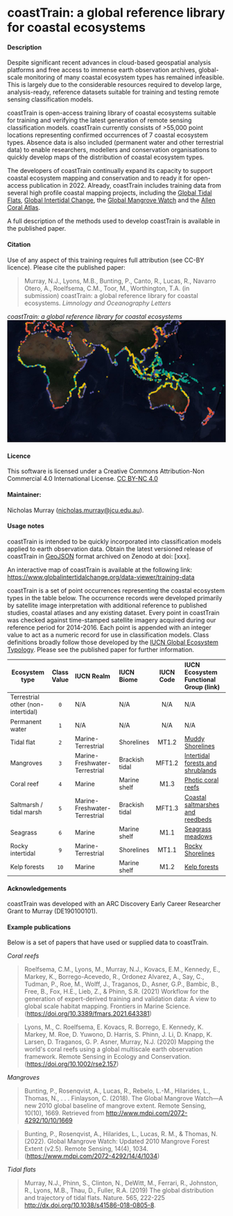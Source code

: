 # coastTrain: a global reference library for coastal ecosystems

#### Description
Despite significant recent advances in cloud-based geospatial analysis platforms and free access to immense earth observation archives, global-scale monitoring of many coastal ecosystem types has remained infeasible. This is largely due to the considerable resources required to develop large, analysis-ready, reference datasets suitable for training and testing remote sensing classification models.

coastTrain is open-access training library of coastal ecosystems suitable for training and verifying the latest generation of remote sensing classification models. coastTrain currently consists of >55,000 point locations representing confirmed occurrences of 7 coastal ecosystem types. Absence data is also included (permanent water and other terrestrial data) to enable researchers, modellers and conservation organisations to quickly develop maps of the distribution of coastal ecosystem types. 

The developers of coastTrain continually expand its capacity to support coastal ecosystem mapping and conservation and to ready it for open-access publication in 2022. Already, coastTrain includes training data from several high profile coastal mapping projects, including the [Global Tidal Flats](http://intertidal.app), [Global Intertidal Change](https://globalintertidalchange.org), the [Global Mangrove Watch](https://www.globalmangrovewatch.org/) and the [Allen Coral Atlas](https://allencoralatlas.org/). 

A full description of the methods used to develop coastTrain is available in the published paper.

#### Citation
Use of any aspect of this training requires full attribution (see CC-BY licence). Please cite the published paper:

> Murray, N.J., Lyons, M.B., Bunting, P., Canto, R., Lucas, R., Navarro Otero, A., Roelfsema, C.M., Toor, M., Worthington, T.A. (in submission) coastTrain: a global reference library for coastal ecosystems. *Limnology and Oceanography Letters*

*coastTrain: a global reference library for coastal ecosystems* 
![img](figs/coastTrain.JPG)

#### Licence
This software is licensed under a Creative Commons Attribution-Non Commercial 4.0 International License. [CC BY-NC 4.0](https://creativecommons.org/licenses/by-nc/4.0/)

#### Maintainer: 
Nicholas Murray (nicholas.murray@jcu.edu.au).

#### Usage notes
coastTrain is intended to be quickly incorporated into classification models applied to earth observation data. Obtain the latest versioned release of coastTrain in [GeoJSON](https://geojson.org/) format archived on Zenodo at doi: [xxx].

An interactive map of coastTrain is available at the following link:
https://www.globalintertidalchange.org/data-viewer/training-data

coastTrain is a set of point occurrences representing the coastal ecosystem types in the table below. The occurrence records were developed primarily by satellite image interpretation with additional reference to published studies, coastal atlases and any existing dataset. Every point in coastTrain was checked against time-stamped satellite imagery acquired during our reference period for 2014-2016. Each point is appended with an integer value to act as a numeric record for use in classification models. Class definitions broadly follow those developed by the [IUCN Global Ecosystem Typology](https://global-ecosystems.org/). Please see the published paper for further information.

| Ecosystem type                     | Class Value | IUCN Realm                    | IUCN Biome          | IUCN Code | IUCN Ecosystem Functional Group  (link)                                   |
| ---------------------------------- | :----:| :---------------------------- | :------------- | :-:   | :-------------------------------------------------------------------------------------- | 
| Terrestrial other (non-intertidal) |   `0` | N/A                           | N/A            | N/A   | N/A                                                                                     | 
| Permanent water                    |   `1` | N/A                           | N/A            | N/A   | N/A                                                                                     | 
| Tidal flat                         |   `2` | Marine-Terrestrial            | Shorelines     | MT1.2 | [Muddy Shorelines](https://global-ecosystems.org/explore/groups/MT1.2)                  |
| Mangroves                          |   `3` | Marine-Freshwater-Terrestrial | Brackish tidal | MFT1.2| [Intertidal forests and shrublands](https://global-ecosystems.org/explore/groups/MFT1.2)|
| Coral reef                         |   `4` | Marine                        | Marine shelf   | M1.3  | [Photic coral reefs](https://global-ecosystems.org/explore/groups/M1.3)                 |
| Saltmarsh / tidal marsh            |   `5` | Marine-Freshwater-Terrestrial | Brackish tidal | MFT1.3| [Coastal saltmarshes and reedbeds](https://global-ecosystems.org/explore/groups/MFT1.3) |
| Seagrass                           |   `6` | Marine                        | Marine shelf   | M1.1  | [Seagrass meadows](https://global-ecosystems.org/explore/groups/M1.1)                   |
| Rocky intertidal                   |   `9` | Marine-Terrestrial            | Shorelines     | MT1.1 | [Rocky Shorelines](https://global-ecosystems.org/explore/groups/MT1.1)                  |
| Kelp forests                       |  `10` | Marine                         | Marine shelf   | M1.2  | [Kelp forests](https://global-ecosystems.org/explore/groups/M1.2)                       |

#### Acknowledgements
coastTrain was developed with an ARC Discovery Early Career Researcher Grant to Murray (DE190100101).

#### Example publications

Below is a set of papers that have used or supplied data to coastTrain.

*Coral reefs*
> Roelfsema, C.M., Lyons, M., Murray, N.J., Kovacs, E.M., Kennedy, E., Markey, K., Borrego-Acevedo, R., Ordonez Alvarez, A., Say, C., Tudman, P., Roe, M., Wolff, J., Traganos, D., Asner, G.P., Bambic, B., Free, B., Fox, H.E., Lieb, Z., & Phinn, S.R. (2021) Workflow for the generation of expert-derived training and validation data: A view to global scale habitat mapping. Frontiers in Marine Science. (https://doi.org/10.3389/fmars.2021.643381)

> Lyons, M., C. Roelfsema, E. Kovacs, R. Borrego, E. Kennedy, K. Markey, M. Roe, D. Yuwono, D. Harris, S. Phinn, J. Li, D. Knapp, K. Larsen, D. Traganos, G. P. Asner, Murray, N.J. (2020) Mapping the world's coral reefs using a global multiscale earth observation framework. Remote Sensing in Ecology and Conservation. (https://doi.org/10.1002/rse2.157) 

*Mangroves*
>Bunting, P., Rosenqvist, A., Lucas, R., Rebelo, L.-M., Hilarides, L., Thomas, N., . . . Finlayson, C. (2018). The Global Mangrove Watch—A new 2010 global baseline of mangrove extent. Remote Sensing, 10(10), 1669. Retrieved from http://www.mdpi.com/2072-4292/10/10/1669

>Bunting, P., Rosenqvist, A., Hilarides, L., Lucas, R. M., & Thomas, N. (2022). Global Mangrove Watch: Updated 2010 Mangrove Forest Extent (v2.5). Remote Sensing, 14(4), 1034. (https://www.mdpi.com/2072-4292/14/4/1034)

*Tidal flats*
> Murray, N.J., Phinn, S., Clinton, N., DeWitt, M., Ferrari, R., Johnston, R., Lyons, M.B., Thau, D., Fuller, R.A. (2019) The global distribution and trajectory of tidal flats. Nature. 565, 222-225 http://dx.doi.org/10.1038/s41586-018-0805-8.